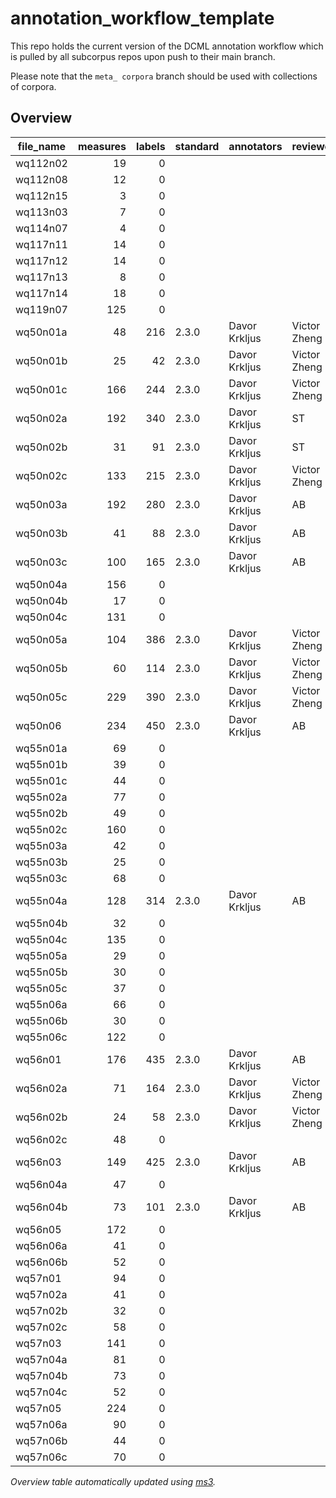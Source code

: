 # annotation_workflow_template

This repo holds the current version of the DCML annotation workflow which is pulled by all subcorpus repos upon push to their main branch. 

Please note that the `meta_ corpora` branch should be used with collections of corpora.


## Overview
|file_name|measures|labels|standard| annotators  | reviewers  |
|---------|-------:|-----:|--------|-------------|------------|
|wq112n02 |      19|     0|        |             |            |
|wq112n08 |      12|     0|        |             |            |
|wq112n15 |       3|     0|        |             |            |
|wq113n03 |       7|     0|        |             |            |
|wq114n07 |       4|     0|        |             |            |
|wq117n11 |      14|     0|        |             |            |
|wq117n12 |      14|     0|        |             |            |
|wq117n13 |       8|     0|        |             |            |
|wq117n14 |      18|     0|        |             |            |
|wq119n07 |     125|     0|        |             |            |
|wq50n01a |      48|   216|2.3.0   |Davor Krkljus|Victor Zheng|
|wq50n01b |      25|    42|2.3.0   |Davor Krkljus|Victor Zheng|
|wq50n01c |     166|   244|2.3.0   |Davor Krkljus|Victor Zheng|
|wq50n02a |     192|   340|2.3.0   |Davor Krkljus|ST          |
|wq50n02b |      31|    91|2.3.0   |Davor Krkljus|ST          |
|wq50n02c |     133|   215|2.3.0   |Davor Krkljus|Victor Zheng|
|wq50n03a |     192|   280|2.3.0   |Davor Krkljus|AB          |
|wq50n03b |      41|    88|2.3.0   |Davor Krkljus|AB          |
|wq50n03c |     100|   165|2.3.0   |Davor Krkljus|AB          |
|wq50n04a |     156|     0|        |             |            |
|wq50n04b |      17|     0|        |             |            |
|wq50n04c |     131|     0|        |             |            |
|wq50n05a |     104|   386|2.3.0   |Davor Krkljus|Victor Zheng|
|wq50n05b |      60|   114|2.3.0   |Davor Krkljus|Victor Zheng|
|wq50n05c |     229|   390|2.3.0   |Davor Krkljus|Victor Zheng|
|wq50n06  |     234|   450|2.3.0   |Davor Krkljus|AB          |
|wq55n01a |      69|     0|        |             |            |
|wq55n01b |      39|     0|        |             |            |
|wq55n01c |      44|     0|        |             |            |
|wq55n02a |      77|     0|        |             |            |
|wq55n02b |      49|     0|        |             |            |
|wq55n02c |     160|     0|        |             |            |
|wq55n03a |      42|     0|        |             |            |
|wq55n03b |      25|     0|        |             |            |
|wq55n03c |      68|     0|        |             |            |
|wq55n04a |     128|   314|2.3.0   |Davor Krkljus|AB          |
|wq55n04b |      32|     0|        |             |            |
|wq55n04c |     135|     0|        |             |            |
|wq55n05a |      29|     0|        |             |            |
|wq55n05b |      30|     0|        |             |            |
|wq55n05c |      37|     0|        |             |            |
|wq55n06a |      66|     0|        |             |            |
|wq55n06b |      30|     0|        |             |            |
|wq55n06c |     122|     0|        |             |            |
|wq56n01  |     176|   435|2.3.0   |Davor Krkljus|AB          |
|wq56n02a |      71|   164|2.3.0   |Davor Krkljus|Victor Zheng|
|wq56n02b |      24|    58|2.3.0   |Davor Krkljus|Victor Zheng|
|wq56n02c |      48|     0|        |             |            |
|wq56n03  |     149|   425|2.3.0   |Davor Krkljus|AB          |
|wq56n04a |      47|     0|        |             |            |
|wq56n04b |      73|   101|2.3.0   |Davor Krkljus|AB          |
|wq56n05  |     172|     0|        |             |            |
|wq56n06a |      41|     0|        |             |            |
|wq56n06b |      52|     0|        |             |            |
|wq57n01  |      94|     0|        |             |            |
|wq57n02a |      41|     0|        |             |            |
|wq57n02b |      32|     0|        |             |            |
|wq57n02c |      58|     0|        |             |            |
|wq57n03  |     141|     0|        |             |            |
|wq57n04a |      81|     0|        |             |            |
|wq57n04b |      73|     0|        |             |            |
|wq57n04c |      52|     0|        |             |            |
|wq57n05  |     224|     0|        |             |            |
|wq57n06a |      90|     0|        |             |            |
|wq57n06b |      44|     0|        |             |            |
|wq57n06c |      70|     0|        |             |            |


*Overview table automatically updated using [ms3](https://johentsch.github.io/ms3/).*
